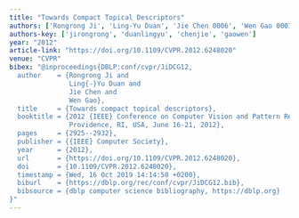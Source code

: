 ```yaml
---
title: "Towards Compact Topical Descriptors"
authors: ['Rongrong Ji', 'Ling-Yu Duan', 'Jie Chen 0006', 'Wen Gao 0001']
authors-key: ['jirongrong', 'duanlingyu', 'chenjie', 'gaowen']
year: "2012"
article-link: "https://doi.org/10.1109/CVPR.2012.6248020"
venue: "CVPR"
bibex: "@inproceedings{DBLP:conf/cvpr/JiDCG12,
  author    = {Rongrong Ji and
               Ling{-}Yu Duan and
               Jie Chen and
               Wen Gao},
  title     = {Towards compact topical descriptors},
  booktitle = {2012 {IEEE} Conference on Computer Vision and Pattern Recognition,
               Providence, RI, USA, June 16-21, 2012},
  pages     = {2925--2932},
  publisher = {{IEEE} Computer Society},
  year      = {2012},
  url       = {https://doi.org/10.1109/CVPR.2012.6248020},
  doi       = {10.1109/CVPR.2012.6248020},
  timestamp = {Wed, 16 Oct 2019 14:14:50 +0200},
  biburl    = {https://dblp.org/rec/conf/cvpr/JiDCG12.bib},
  bibsource = {dblp computer science bibliography, https://dblp.org}
}"
---
```

